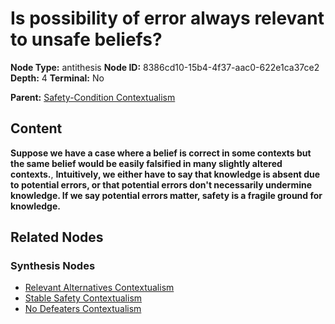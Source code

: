 # Is possibility of error always relevant to unsafe beliefs?

**Node Type:** antithesis
**Node ID:** 8386cd10-15b4-4f37-aac0-622e1ca37ce2
**Depth:** 4
**Terminal:** No

**Parent:** [Safety-Condition Contextualism](safety-condition-contextualism-synthesis-6f25b198-856b-4e19-ba9e-7f56fb5d6b2d.md)

## Content

**Suppose we have a case where a belief is correct in some contexts but the same belief would be easily falsified in many slightly altered contexts.**, **Intuitively, we either have to say that knowledge is absent due to potential errors, or that potential errors don't necessarily undermine knowledge. If we say potential errors matter, safety is a fragile ground for knowledge.**

## Related Nodes

### Synthesis Nodes

- [Relevant Alternatives Contextualism](relevant-alternatives-contextualism-synthesis-d3c60ea4-4a2e-4a7d-9588-2b230edfbadf.md)
- [Stable Safety Contextualism](stable-safety-contextualism-synthesis-86283879-704a-4332-bc04-b134e126d20d.md)
- [No Defeaters Contextualism](no-defeaters-contextualism-synthesis-6b1f5d97-78b2-4205-9392-c76459a983e6.md)
